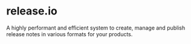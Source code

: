 # release.io

A highly performant and efficient system to create, manage and publish release notes in various formats for your products.
